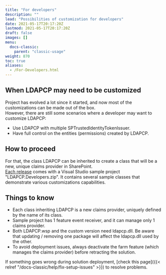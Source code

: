 ```yaml
---
title: "For developers"
description: ""
lead: "Possibilities of customization for developers"
date: 2021-05-17T20:17:20Z
lastmod: 2021-05-17T20:17:20Z
draft: false
images: []
menu: 
  docs-classic:
    parent: "classic-usage"
weight: 870
toc: true
aliases:
  - /For-Developers.html
---
```


## When LDAPCP may need to be customized

Project has evolved a lot since it started, and now most of the customizations can be made out of the box.  
However, there are still some scenarios where a developer may want to customize LDAPCP:

- Use LDAPCP with multiple SPTrustedIdentityTokenIssuer.
- Have full control on the entities (permissions) created by LDAPCP.

## How to proceed

For that, the class LDAPCP can be inherited to create a class that will be a new, unique claims provider in SharePoint.  
[Each release](https://github.com/Yvand/LDAPCP/releases) comes with a Visual Studio sample project "LDAPCP.Developers.zip". It contains several sample classes that demonstrate various customizations capabilities.

## Things to know

- Each class inheriting LDAPCP is a new claims provider, uniquely defined by the name of its class.
- Sample project has 1 feature event receiver, and it can manage only 1 claims provider.
- Both LDAPCP.wsp and the custom version need ldapcp.dll. Be aware that updating / removing one package will affect the ldapcp.dll used by the other.
- To avoid deployment issues, always deactivate the farm feature (which manages the claims provider) before retracting the solution.

If something goes wrong during solution deployment, [check this page]({{< relref "/docs-classic/help/fix-setup-issues" >}}) to resolve problems.  
